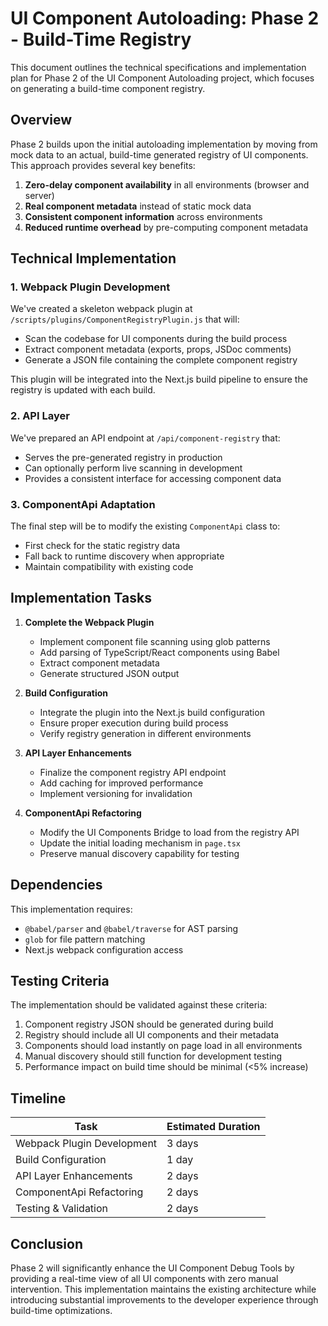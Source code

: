 # UI Component Autoloading: Phase 2 - Build-Time Registry

This document outlines the technical specifications and implementation plan for Phase 2 of the UI Component Autoloading project, which focuses on generating a build-time component registry.

## Overview

Phase 2 builds upon the initial autoloading implementation by moving from mock data to an actual, build-time generated registry of UI components. This approach provides several key benefits:

1. **Zero-delay component availability** in all environments (browser and server)
2. **Real component metadata** instead of static mock data
3. **Consistent component information** across environments
4. **Reduced runtime overhead** by pre-computing component metadata

## Technical Implementation

### 1. Webpack Plugin Development

We've created a skeleton webpack plugin at `/scripts/plugins/ComponentRegistryPlugin.js` that will:

- Scan the codebase for UI components during the build process
- Extract component metadata (exports, props, JSDoc comments)
- Generate a JSON file containing the complete component registry

This plugin will be integrated into the Next.js build pipeline to ensure the registry is updated with each build.

### 2. API Layer

We've prepared an API endpoint at `/api/component-registry` that:

- Serves the pre-generated registry in production
- Can optionally perform live scanning in development
- Provides a consistent interface for accessing component data

### 3. ComponentApi Adaptation

The final step will be to modify the existing `ComponentApi` class to:

- First check for the static registry data
- Fall back to runtime discovery when appropriate
- Maintain compatibility with existing code

## Implementation Tasks

1. **Complete the Webpack Plugin**
   - Implement component file scanning using glob patterns
   - Add parsing of TypeScript/React components using Babel
   - Extract component metadata
   - Generate structured JSON output

2. **Build Configuration**
   - Integrate the plugin into the Next.js build configuration
   - Ensure proper execution during build process
   - Verify registry generation in different environments

3. **API Layer Enhancements**
   - Finalize the component registry API endpoint
   - Add caching for improved performance
   - Implement versioning for invalidation

4. **ComponentApi Refactoring**
   - Modify the UI Components Bridge to load from the registry API
   - Update the initial loading mechanism in `page.tsx`
   - Preserve manual discovery capability for testing

## Dependencies

This implementation requires:

- `@babel/parser` and `@babel/traverse` for AST parsing
- `glob` for file pattern matching
- Next.js webpack configuration access

## Testing Criteria

The implementation should be validated against these criteria:

1. Component registry JSON should be generated during build
2. Registry should include all UI components and their metadata
3. Components should load instantly on page load in all environments
4. Manual discovery should still function for development testing
5. Performance impact on build time should be minimal (<5% increase)

## Timeline

| Task | Estimated Duration |
|------|-------------------|
| Webpack Plugin Development | 3 days |
| Build Configuration | 1 day |
| API Layer Enhancements | 2 days |
| ComponentApi Refactoring | 2 days |
| Testing & Validation | 2 days |

## Conclusion

Phase 2 will significantly enhance the UI Component Debug Tools by providing a real-time view of all UI components with zero manual intervention. This implementation maintains the existing architecture while introducing substantial improvements to the developer experience through build-time optimizations. 